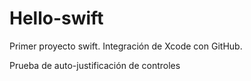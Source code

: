 # Hello-swift
Primer proyecto swift. 
Integración de Xcode con GitHub.

Prueba de auto-justificación de controles
